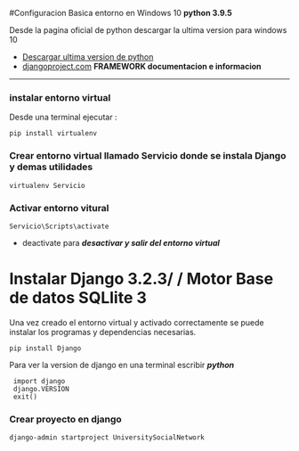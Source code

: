 #Configuracion Basica entorno en Windows 10 **python 3.9.5**

  Desde la pagina oficial de python descargar la ultima version para windows 10
* [Descargar ultima version de python](https://www.python.org/downloads/)  
* [djangoproject.com](https://djangoproject.com/) **FRAMEWORK documentacion e informacion**

***

### instalar entorno virtual

  Desde una terminal ejecutar :
~~~
pip install virtualenv
~~~

### Crear entorno virtual llamado Servicio donde se instala Django y demas utilidades

~~~
virtualenv Servicio
~~~

### Activar entorno vitural

~~~
Servicio\Scripts\activate
~~~

* deactivate para ***desactivar y salir del entorno virtual***

# Instalar Django 3.2.3/ / Motor Base de datos SQLlite 3

  Una vez creado el entorno virtual y activado correctamente se puede instalar los programas y dependencias necesarias.

~~~
pip install Django
~~~
  Para ver la version de django en una terminal escribir ***python***

~~~
 import django
 django.VERSION
 exit()
~~~

### Crear proyecto en django

~~~
django-admin startproject UniversitySocialNetwork
~~~
